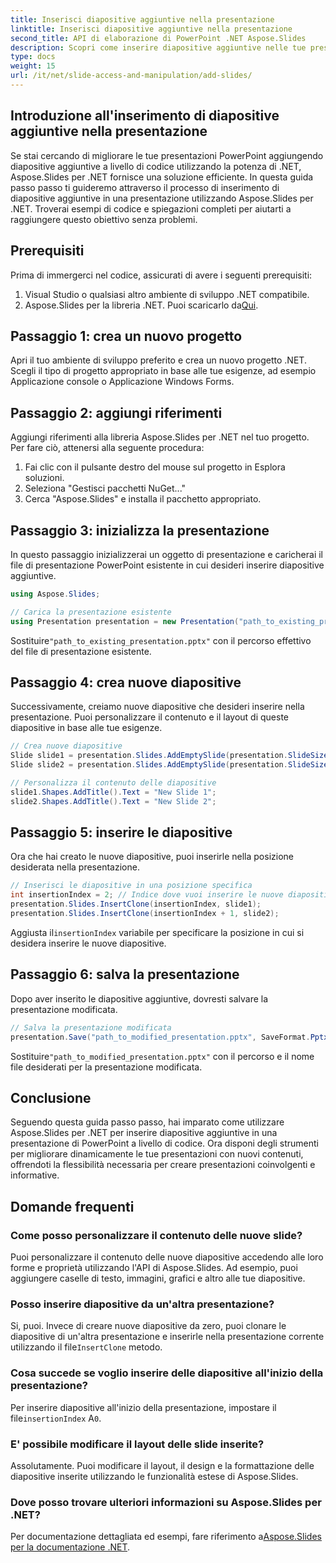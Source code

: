```yaml
---
title: Inserisci diapositive aggiuntive nella presentazione
linktitle: Inserisci diapositive aggiuntive nella presentazione
second_title: API di elaborazione di PowerPoint .NET Aspose.Slides
description: Scopri come inserire diapositive aggiuntive nelle tue presentazioni PowerPoint utilizzando Aspose.Slides per .NET. Questa guida passo passo fornisce esempi di codice sorgente e istruzioni dettagliate per migliorare senza problemi le tue presentazioni. Contenuti personalizzabili, suggerimenti per l'inserimento e domande frequenti inclusi.
type: docs
weight: 15
url: /it/net/slide-access-and-manipulation/add-slides/
---
```


## Introduzione all'inserimento di diapositive aggiuntive nella presentazione

Se stai cercando di migliorare le tue presentazioni PowerPoint aggiungendo diapositive aggiuntive a livello di codice utilizzando la potenza di .NET, Aspose.Slides per .NET fornisce una soluzione efficiente. In questa guida passo passo ti guideremo attraverso il processo di inserimento di diapositive aggiuntive in una presentazione utilizzando Aspose.Slides per .NET. Troverai esempi di codice e spiegazioni completi per aiutarti a raggiungere questo obiettivo senza problemi.

## Prerequisiti

Prima di immergerci nel codice, assicurati di avere i seguenti prerequisiti:

1. Visual Studio o qualsiasi altro ambiente di sviluppo .NET compatibile.
2.  Aspose.Slides per la libreria .NET. Puoi scaricarlo da[Qui](https://releases.aspose.com/slides/net/).

## Passaggio 1: crea un nuovo progetto

Apri il tuo ambiente di sviluppo preferito e crea un nuovo progetto .NET. Scegli il tipo di progetto appropriato in base alle tue esigenze, ad esempio Applicazione console o Applicazione Windows Forms.

## Passaggio 2: aggiungi riferimenti

Aggiungi riferimenti alla libreria Aspose.Slides per .NET nel tuo progetto. Per fare ciò, attenersi alla seguente procedura:

1. Fai clic con il pulsante destro del mouse sul progetto in Esplora soluzioni.
2. Seleziona "Gestisci pacchetti NuGet..."
3. Cerca "Aspose.Slides" e installa il pacchetto appropriato.

## Passaggio 3: inizializza la presentazione

In questo passaggio inizializzerai un oggetto di presentazione e caricherai il file di presentazione PowerPoint esistente in cui desideri inserire diapositive aggiuntive.

```csharp
using Aspose.Slides;

// Carica la presentazione esistente
using Presentation presentation = new Presentation("path_to_existing_presentation.pptx");
```

 Sostituire`"path_to_existing_presentation.pptx"` con il percorso effettivo del file di presentazione esistente.

## Passaggio 4: crea nuove diapositive

Successivamente, creiamo nuove diapositive che desideri inserire nella presentazione. Puoi personalizzare il contenuto e il layout di queste diapositive in base alle tue esigenze.

```csharp
// Crea nuove diapositive
Slide slide1 = presentation.Slides.AddEmptySlide(presentation.SlideSize);
Slide slide2 = presentation.Slides.AddEmptySlide(presentation.SlideSize);

// Personalizza il contenuto delle diapositive
slide1.Shapes.AddTitle().Text = "New Slide 1";
slide2.Shapes.AddTitle().Text = "New Slide 2";
```

## Passaggio 5: inserire le diapositive

Ora che hai creato le nuove diapositive, puoi inserirle nella posizione desiderata nella presentazione.

```csharp
// Inserisci le diapositive in una posizione specifica
int insertionIndex = 2; // Indice dove vuoi inserire le nuove diapositive
presentation.Slides.InsertClone(insertionIndex, slide1);
presentation.Slides.InsertClone(insertionIndex + 1, slide2);
```

 Aggiusta il`insertionIndex` variabile per specificare la posizione in cui si desidera inserire le nuove diapositive.

## Passaggio 6: salva la presentazione

Dopo aver inserito le diapositive aggiuntive, dovresti salvare la presentazione modificata.

```csharp
// Salva la presentazione modificata
presentation.Save("path_to_modified_presentation.pptx", SaveFormat.Pptx);
```

 Sostituire`"path_to_modified_presentation.pptx"` con il percorso e il nome file desiderati per la presentazione modificata.

## Conclusione

Seguendo questa guida passo passo, hai imparato come utilizzare Aspose.Slides per .NET per inserire diapositive aggiuntive in una presentazione di PowerPoint a livello di codice. Ora disponi degli strumenti per migliorare dinamicamente le tue presentazioni con nuovi contenuti, offrendoti la flessibilità necessaria per creare presentazioni coinvolgenti e informative.

## Domande frequenti

### Come posso personalizzare il contenuto delle nuove slide?

Puoi personalizzare il contenuto delle nuove diapositive accedendo alle loro forme e proprietà utilizzando l'API di Aspose.Slides. Ad esempio, puoi aggiungere caselle di testo, immagini, grafici e altro alle tue diapositive.

### Posso inserire diapositive da un'altra presentazione?

 Si, puoi. Invece di creare nuove diapositive da zero, puoi clonare le diapositive di un'altra presentazione e inserirle nella presentazione corrente utilizzando il file`InsertClone` metodo.

### Cosa succede se voglio inserire delle diapositive all'inizio della presentazione?

 Per inserire diapositive all'inizio della presentazione, impostare il file`insertionIndex` A`0`.

### E' possibile modificare il layout delle slide inserite?

Assolutamente. Puoi modificare il layout, il design e la formattazione delle diapositive inserite utilizzando le funzionalità estese di Aspose.Slides.

### Dove posso trovare ulteriori informazioni su Aspose.Slides per .NET?

Per documentazione dettagliata ed esempi, fare riferimento a[Aspose.Slides per la documentazione .NET](https://reference.aspose.com/slides/net/).